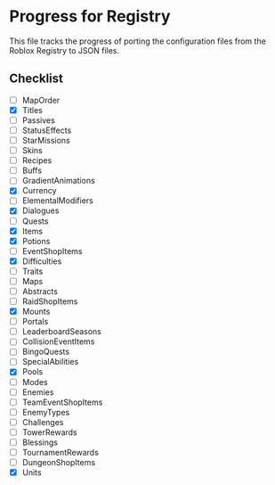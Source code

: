 # Progress for Registry

This file tracks the progress of porting the configuration files from the Roblox Registry to JSON files.

## Checklist

- [ ] MapOrder
- [x] Titles
- [ ] Passives
- [ ] StatusEffects
- [ ] StarMissions
- [ ] Skins
- [ ] Recipes
- [ ] Buffs
- [ ] GradientAnimations
- [x] Currency
- [ ] ElementalModifiers
- [x] Dialogues
- [ ] Quests
- [x] Items
- [x] Potions
- [ ] EventShopItems
- [x] Difficulties
- [ ] Traits
- [ ] Maps
- [ ] Abstracts
- [ ] RaidShopItems
- [x] Mounts
- [ ] Portals
- [ ] LeaderboardSeasons
- [ ] CollisionEventItems
- [ ] BingoQuests
- [ ] SpecialAbilities
- [x] Pools
- [ ] Modes
- [ ] Enemies
- [ ] TeamEventShopItems
- [ ] EnemyTypes
- [ ] Challenges
- [ ] TowerRewards
- [ ] Blessings
- [ ] TournamentRewards
- [ ] DungeonShopItems
- [x] Units
